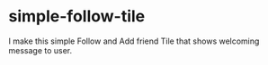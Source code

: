 # simple-follow-tile
I make this simple Follow and Add friend Tile that shows welcoming message to user.
